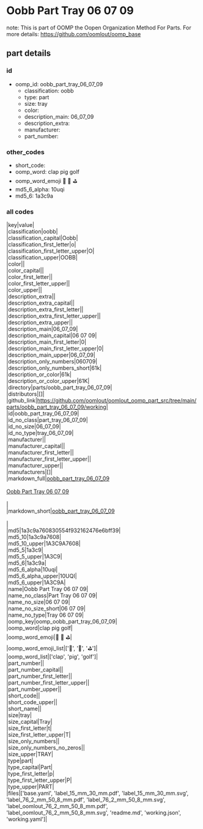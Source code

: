 # Oobb Part Tray 06 07 09  

note: This is part of OOMP the Oopen Organization Method For Parts. For more details: https://github.com/oomlout/oomp_base

##  part details





### id
* oomp_id: oobb_part_tray_06_07_09
  * classification: oobb
  * type: part
  * size: tray
  * color: 
  * description_main: 06_07_09
  * description_extra: 
  * manufacturer: 
  * part_number: 

### other_codes
* short_code: 
* oomp_word: clap pig golf
* oomp_word_emoji :clap: :pig: :golf:
* md5_6_alpha: 10uqi
* md5_6: 1a3c9a

### all codes 
|key|value|  
|classification|oobb|  
|classification_capital|Oobb|  
|classification_first_letter|o|  
|classification_first_letter_upper|O|  
|classification_upper|OOBB|  
|color||  
|color_capital||  
|color_first_letter||  
|color_first_letter_upper||  
|color_upper||  
|description_extra||  
|description_extra_capital||  
|description_extra_first_letter||  
|description_extra_first_letter_upper||  
|description_extra_upper||  
|description_main|06_07_09|  
|description_main_capital|06 07 09|  
|description_main_first_letter|0|  
|description_main_first_letter_upper|0|  
|description_main_upper|06_07_09|  
|description_only_numbers|060709|  
|description_only_numbers_short|61k|  
|description_or_color|61k|  
|description_or_color_upper|61K|  
|directory|parts/oobb_part_tray_06_07_09|  
|distributors|[]|  
|github_link|https://github.com/oomlout/oomlout_oomp_part_src/tree/main/parts/oobb_part_tray_06_07_09/working|  
|id|oobb_part_tray_06_07_09|  
|id_no_class|part_tray_06_07_09|  
|id_no_size|06_07_09|  
|id_no_type|tray_06_07_09|  
|manufacturer||  
|manufacturer_capital||  
|manufacturer_first_letter||  
|manufacturer_first_letter_upper||  
|manufacturer_upper||  
|manufacturers|[]|  
|markdown_full|[oobb_part_tray_06_07_09](https://github.com/oomlout/oomlout_oomp_part_src/tree/main/parts/oobb_part_tray_06_07_09/working)<br>[](https://github.com/oomlout/oomlout_oomp_part_src/tree/main/parts/oobb_part_tray_06_07_09/working)<br>[Oobb Part Tray 06 07 09](https://github.com/oomlout/oomlout_oomp_part_src/tree/main/parts/oobb_part_tray_06_07_09/working)<br><br>|  
|markdown_short|[oobb_part_tray_06_07_09](https://github.com/oomlout/oomlout_oomp_part_src/tree/main/parts/oobb_part_tray_06_07_09/working)<br><br>|  
|md5|1a3c9a760830554f932162476e6bff39|  
|md5_10|1a3c9a7608|  
|md5_10_upper|1A3C9A7608|  
|md5_5|1a3c9|  
|md5_5_upper|1A3C9|  
|md5_6|1a3c9a|  
|md5_6_alpha|10uqi|  
|md5_6_alpha_upper|10UQI|  
|md5_6_upper|1A3C9A|  
|name|Oobb Part Tray 06 07 09|  
|name_no_class|Part Tray 06 07 09|  
|name_no_size|06 07 09|  
|name_no_size_short|06 07 09|  
|name_no_type|Tray 06 07 09|  
|oomp_key|oomp_oobb_part_tray_06_07_09|  
|oomp_word|clap pig golf|  
|oomp_word_emoji|:clap: :pig: :golf:|  
|oomp_word_emoji_list|[':clap:', ':pig:', ':golf:']|  
|oomp_word_list|['clap', 'pig', 'golf']|  
|part_number||  
|part_number_capital||  
|part_number_first_letter||  
|part_number_first_letter_upper||  
|part_number_upper||  
|short_code||  
|short_code_upper||  
|short_name||  
|size|tray|  
|size_capital|Tray|  
|size_first_letter|t|  
|size_first_letter_upper|T|  
|size_only_numbers||  
|size_only_numbers_no_zeros||  
|size_upper|TRAY|  
|type|part|  
|type_capital|Part|  
|type_first_letter|p|  
|type_first_letter_upper|P|  
|type_upper|PART|  
|files|['base.yaml', 'label_15_mm_30_mm.pdf', 'label_15_mm_30_mm.svg', 'label_76_2_mm_50_8_mm.pdf', 'label_76_2_mm_50_8_mm.svg', 'label_oomlout_76_2_mm_50_8_mm.pdf', 'label_oomlout_76_2_mm_50_8_mm.svg', 'readme.md', 'working.json', 'working.yaml']|  
